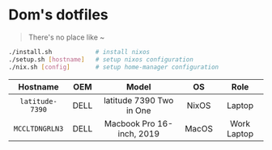 # Dom's dotfiles

> There's no place like ~

```sh
./install.sh            # install nixos
./setup.sh [hostname]   # setup nixos configuration
./nix.sh [config]       # setup home-manager configuration
```

|    Hostname     | OEM  |           Model           |  OS   |    Role     |
| :-------------: | :--: | :-----------------------: | :---: | :---------: |
| `latitude-7390` | DELL | latitude 7390 Two in One  | NixOS |   Laptop    |
| `MCCLTDNGRLN3`  | DELL | Macbook Pro 16-inch, 2019 | MacOS | Work Laptop |
